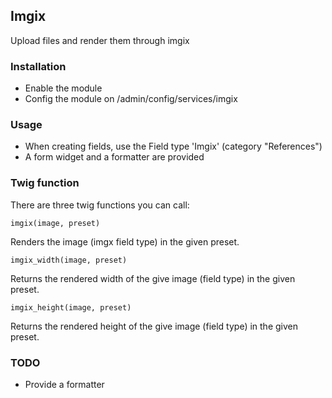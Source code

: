 ## Imgix

Upload files and render them through imgix

### Installation

* Enable the module
* Config the module on /admin/config/services/imgix

### Usage

* When creating fields, use the Field type 'Imgix' (category "References")
* A form widget and a formatter are provided

### Twig function

There are three twig functions you can call:

```imgix(image, preset)```

Renders the image (imgx field type) in the given preset.

```imgix_width(image, preset)```

Returns the rendered width of the give image (field type) in the given preset.

```imgix_height(image, preset)```

Returns the rendered height of the give image (field type) in the given preset.

### TODO

* Provide a formatter
